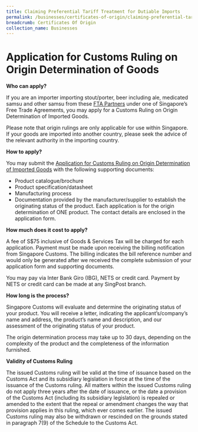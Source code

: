 ```yaml
---
title: Claiming Preferential Tariff Treatment for Dutiable Imports
permalink: /businesses/certificates-of-origin/claiming-preferential-tariff-treatment-for-dutiable-imports
breadcrumb: Certificates Of Origin 
collection_name: Businesses
---
```


# Application for Customs Ruling on Origin Determination of Goods

**Who can apply?**

If you are an importer importing stout/porter, beer including ale, medicated samsu and other samsu from these [FTA Partners](https://www.customs.gov.sg/-/media/cus/files/business/exporting-goods/cert-of-origin/preferential-tariffs-table_as-of-11-jun-2019.pdf?la=en&hash=4D4545EC656FDE990ADBCB70642027625482CBB3) under one of Singapore’s Free Trade Agreements, you may apply for a Customs Ruling on Origin Determination of Imported Goods.

Please note that origin rulings are only applicable for use within Singapore. If your goods are imported into another country, please seek the advice of the relevant authority in the importing country.

**How to apply?**

You may submit the [Application for Customs Ruling on Origin Determination of Imported Goods](https://form.gov.sg/#!/5cb03416bc22ae0010760c72) with the following supporting documents:

-   Product catalogue/brochure
-   Product specification/datasheet
-   Manufacturing process
-   Documentation provided by the manufacturer/supplier to establish the originating status of the product.
Each application is for the origin determination of ONE product. The contact details are enclosed in the application form.

**How much does it cost to apply?**

A fee of S$75 inclusive of Goods & Services Tax will be charged for each application. Payment must be made upon receiving the billing notification from Singapore Customs. The billing indicates the bill reference number and would only be generated after we received the complete submission of your application form and supporting documents.

You may pay via Inter Bank Giro (IBG), NETS or credit card. Payment by NETS or credit card can be made at any SingPost branch.

**How long is the process?**

Singapore Customs will evaluate and determine the originating status of your product. You will receive a letter, indicating the applicant’s/company’s name and address, the product’s name and description, and our assessment of the originating status of your product.

The origin determination process may take up to 30 days, depending on the complexity of the product and the completeness of the information furnished.

**Validity of Customs Ruling**

The issued Customs ruling will be valid at the time of issuance based on the Customs Act and its subsidiary legislation in force at the time of the issuance of the Customs ruling. All matters within the issued Customs ruling do not apply three years after the date of issuance, or the date a provision of the Customs Act (including its subsidiary legislation) is repealed or amended to the extent that the repeal or amendment changes the way that provision applies in this ruling, which ever comes earlier. The issued Customs ruling may also be withdrawn or rescinded on the grounds stated in paragraph 7(9) of the Schedule to the Customs Act.



